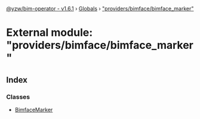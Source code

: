 [@yzw/bim-operator - v1.6.1](../README.md) › [Globals](../globals.md) › ["providers/bimface/bimface_marker"](_providers_bimface_bimface_marker_.md)

# External module: "providers/bimface/bimface_marker"

## Index

### Classes

* [BimfaceMarker](../classes/_providers_bimface_bimface_marker_.bimfacemarker.md)
